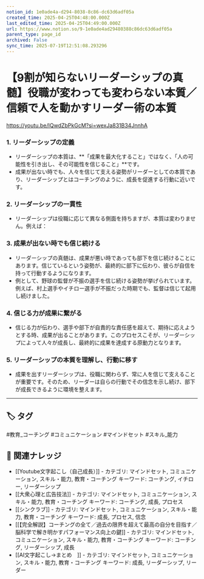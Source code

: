 ```yaml
---
notion_id: 1e0ade4a-d294-8038-8c86-dc63d6adf05a
created_time: 2025-04-25T04:48:00.000Z
last_edited_time: 2025-04-25T04:49:00.000Z
url: https://www.notion.so/9-1e0ade4ad29480388c86dc63d6adf05a
parent_type: page_id
archived: False
sync_time: 2025-07-19T12:51:08.293296
---
```


# 【9割が知らないリーダーシップの真髄】役職が変わっても変わらない本質／信頼で人を動かすリーダー術の本質

https://youtu.be/IQwdZbPkGcM?si=wexJa831B34JnnhA
### 1. リーダーシップの定義
- リーダーシップの本質は、**「成果を最大化すること」ではなく、「人の可能性を引き出し、その可能性を信じること」**です。
- 成果が出ない時でも、人々を信じて支える姿勢がリーダーとしての本質であり、リーダーシップとはコーチングのように、成長を促進する行動に近いです。
### 2. リーダーシップの一貫性
- リーダーシップは役職に応じて異なる側面を持ちますが、本質は変わりません。例えば：
### 3. 成果が出ない時でも信じ続ける
- リーダーシップの真髄は、成果が悪い時であっても部下を信じ続けることにあります。信じているという姿勢が、最終的に部下に伝わり、彼らが自信を持って行動するようになります。
- 例として、野球の監督が不振の選手を信じ続ける姿勢が挙げられています。例えば、村上選手やイチロー選手が不振だった時期でも、監督は信じて起用し続けました。
### 4. 信じる力が成果に繋がる
- 信じる力が伝わり、選手や部下が自責的な責任感を超えて、期待に応えようとする時、成果が出ることがあります。このプロセスこそが、リーダーシップによって人々が成長し、最終的に成果を達成する原動力となります。
### 5. リーダーシップの本質を理解し、行動に移す
- 成果を出すリーダーシップは、役職に関わらず、常に人を信じて支えることが重要です。そのため、リーダーは自らの行動でその信念を示し続け、部下が成長できるように環境を整えます。
---

## 🏷️ タグ
#教育_コーチング #コミュニケーション #マインドセット #スキル_能力

## 🔗 関連ナレッジ
- [[Youtube文字起こし（自己成長）]] - カテゴリ: マインドセット, コミュニケーション, スキル・能力, 教育・コーチング キーワード: コーチング, イチロー, リーダーシップ
- [[大衆心理と広告技法]] - カテゴリ: マインドセット, コミュニケーション, スキル・能力, 教育・コーチング キーワード: コーチング, 成長, プロセス
- [[シンクラブ]] - カテゴリ: マインドセット, コミュニケーション, スキル・能力, 教育・コーチング キーワード: 成長, プロセス, 信念
- [[【完全解説】コーチングの全て／過去の限界を超えて最高の自分を目指す／脳科学で解き明かすパフォーマンス向上の鍵]] - カテゴリ: マインドセット, コミュニケーション, スキル・能力, 教育・コーチング キーワード: コーチング, リーダーシップ, 成長
- [[AI文字起こし→まとめ　]] - カテゴリ: マインドセット, コミュニケーション, スキル・能力, 教育・コーチング キーワード: 成長, リーダーシップ, リーダー
